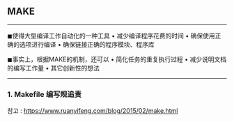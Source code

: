 ## **MAKE**
___

◼使得大型编译工作自动化的一种工具 
• 减少编译程序花费的时间
• 确保使用正确的选项进行编译
• 确保链接正确的程序模块、程序库

◼事实上，根据MAKE的机制，还可以 
• 简化任务的重复执行过程
• 减少说明文档的编写工作量
• 其它创新性的想法
___
### 1. Makefile 编写规追责



참고 : https://www.ruanyifeng.com/blog/2015/02/make.html